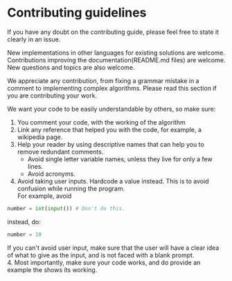 # Contributing guidelines

If you have any doubt on the contributing guide, please feel free to state it clearly in an issue.  

New implementations in other languages for existing solutions are welcome.  
Contributions improving the documentation(README.md files) are welcome.  
New questions and topics are also welcome.  


We appreciate any contribution, from fixing a grammar mistake in a comment to implementing complex algorithms.
Please read this section if you are contributing your work.

We want your code to be easily understandable by others, so make sure:
1. You comment your code, with the working of the algorithm
2. Link any reference that helped you with the code, for example, a wikipedia page.
3. Help your reader by using descriptive names that can help you to remove redundant comments.
    - Avoid single letter variable names, unless they live for only a few lines.
    - Avoid acronyms.
3. Avoid taking user inputs. Hardcode a value instead. This is to avoid confusion while running the program.  
For example, avoid
```python
number = int(input()) # Don't do this.
```
instead, do:
```python
number = 10
```
If you can't avoid user input, make sure that the user will have a clear idea of what to give as the input, and is not faced with a blank prompt.  
4. Most importantly, make sure your code works, and do provide an example the shows its working.
